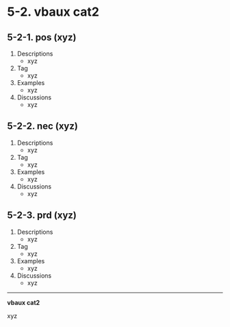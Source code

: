 # 5-2\. vbaux cat2

## 5-2-1\. pos (xyz)

1. Descriptions
    - xyz
2. Tag
    - xyz
3. Examples
    - xyz
4. Discussions
    - xyz

## 5-2-2\. nec (xyz)

1. Descriptions
    - xyz
2. Tag
    - xyz
3. Examples
    - xyz
4. Discussions
    - xyz

## 5-2-3\. prd (xyz)

1. Descriptions
    - xyz
2. Tag
    - xyz
3. Examples
    - xyz
4. Discussions
    - xyz

---

**vbaux cat2**

xyz
